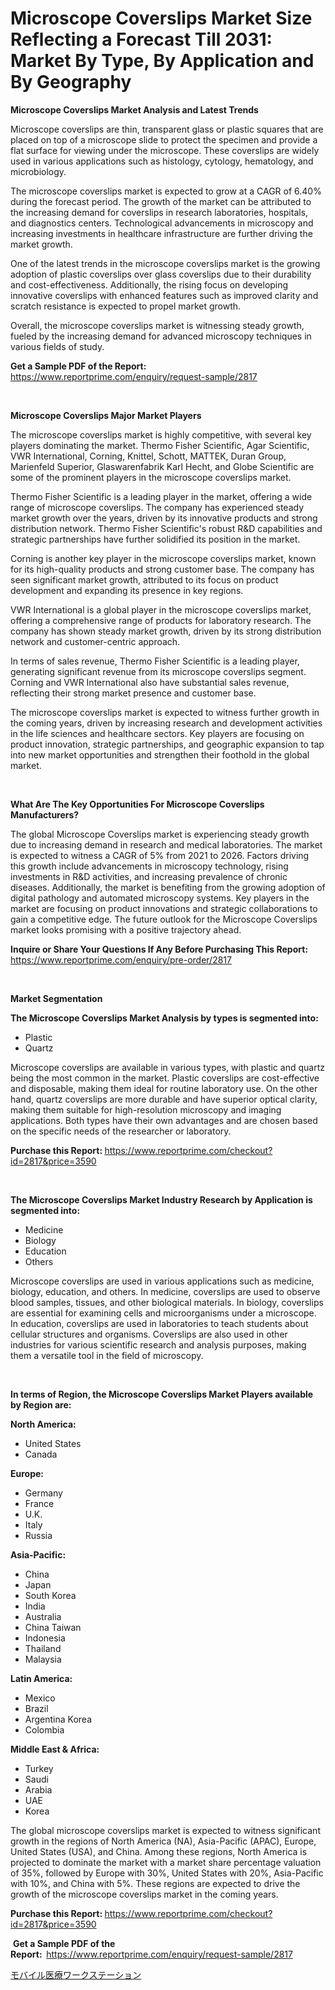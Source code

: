 <p><h1>Microscope Coverslips Market Size Reflecting a Forecast Till 2031: Market By Type, By Application and By Geography</h1></p><p><strong>Microscope Coverslips Market Analysis and Latest Trends</strong></p>
<p><p>Microscope coverslips are thin, transparent glass or plastic squares that are placed on top of a microscope slide to protect the specimen and provide a flat surface for viewing under the microscope. These coverslips are widely used in various applications such as histology, cytology, hematology, and microbiology.</p><p>The microscope coverslips market is expected to grow at a CAGR of 6.40% during the forecast period. The growth of the market can be attributed to the increasing demand for coverslips in research laboratories, hospitals, and diagnostics centers. Technological advancements in microscopy and increasing investments in healthcare infrastructure are further driving the market growth.</p><p>One of the latest trends in the microscope coverslips market is the growing adoption of plastic coverslips over glass coverslips due to their durability and cost-effectiveness. Additionally, the rising focus on developing innovative coverslips with enhanced features such as improved clarity and scratch resistance is expected to propel market growth.</p><p>Overall, the microscope coverslips market is witnessing steady growth, fueled by the increasing demand for advanced microscopy techniques in various fields of study.</p></p>
<p><strong>Get a Sample PDF of the Report:&nbsp;</strong> <a href="https://www.reportprime.com/enquiry/request-sample/2817">https://www.reportprime.com/enquiry/request-sample/2817</a></p>
<p>&nbsp;</p>
<p><strong>Microscope Coverslips Major Market Players</strong></p>
<p><p>The microscope coverslips market is highly competitive, with several key players dominating the market. Thermo Fisher Scientific, Agar Scientific, VWR International, Corning, Knittel, Schott, MATTEK, Duran Group, Marienfeld Superior, Glaswarenfabrik Karl Hecht, and Globe Scientific are some of the prominent players in the microscope coverslips market.</p><p>Thermo Fisher Scientific is a leading player in the market, offering a wide range of microscope coverslips. The company has experienced steady market growth over the years, driven by its innovative products and strong distribution network. Thermo Fisher Scientific's robust R&D capabilities and strategic partnerships have further solidified its position in the market.</p><p>Corning is another key player in the microscope coverslips market, known for its high-quality products and strong customer base. The company has seen significant market growth, attributed to its focus on product development and expanding its presence in key regions.</p><p>VWR International is a global player in the microscope coverslips market, offering a comprehensive range of products for laboratory research. The company has shown steady market growth, driven by its strong distribution network and customer-centric approach.</p><p>In terms of sales revenue, Thermo Fisher Scientific is a leading player, generating significant revenue from its microscope coverslips segment. Corning and VWR International also have substantial sales revenue, reflecting their strong market presence and customer base.</p><p>The microscope coverslips market is expected to witness further growth in the coming years, driven by increasing research and development activities in the life sciences and healthcare sectors. Key players are focusing on product innovation, strategic partnerships, and geographic expansion to tap into new market opportunities and strengthen their foothold in the global market.</p></p>
<p>&nbsp;</p>
<p><strong>What Are The Key Opportunities For Microscope Coverslips Manufacturers?</strong></p>
<p><p>The global Microscope Coverslips market is experiencing steady growth due to increasing demand in research and medical laboratories. The market is expected to witness a CAGR of 5% from 2021 to 2026. Factors driving this growth include advancements in microscopy technology, rising investments in R&D activities, and increasing prevalence of chronic diseases. Additionally, the market is benefiting from the growing adoption of digital pathology and automated microscopy systems. Key players in the market are focusing on product innovations and strategic collaborations to gain a competitive edge. The future outlook for the Microscope Coverslips market looks promising with a positive trajectory ahead.</p></p>
<p><strong>Inquire or Share Your Questions If Any Before Purchasing This Report:</strong> <a href="https://www.reportprime.com/enquiry/pre-order/2817">https://www.reportprime.com/enquiry/pre-order/2817</a></p>
<p>&nbsp;</p>
<p><strong>Market Segmentation</strong></p>
<p><strong>The Microscope Coverslips Market Analysis by types is segmented into:</strong></p>
<p><ul><li>Plastic</li><li>Quartz</li></ul></p>
<p><p>Microscope coverslips are available in various types, with plastic and quartz being the most common in the market. Plastic coverslips are cost-effective and disposable, making them ideal for routine laboratory use. On the other hand, quartz coverslips are more durable and have superior optical clarity, making them suitable for high-resolution microscopy and imaging applications. Both types have their own advantages and are chosen based on the specific needs of the researcher or laboratory.</p></p>
<p><strong>Purchase this Report:&nbsp;</strong><a href="https://www.reportprime.com/checkout?id=2817&price=3590">https://www.reportprime.com/checkout?id=2817&price=3590</a></p>
<p>&nbsp;</p>
<p><strong>The Microscope Coverslips Market Industry Research by Application is segmented into:</strong></p>
<p><ul><li>Medicine</li><li>Biology</li><li>Education</li><li>Others</li></ul></p>
<p><p>Microscope coverslips are used in various applications such as medicine, biology, education, and others. In medicine, coverslips are used to observe blood samples, tissues, and other biological materials. In biology, coverslips are essential for examining cells and microorganisms under a microscope. In education, coverslips are used in laboratories to teach students about cellular structures and organisms. Coverslips are also used in other industries for various scientific research and analysis purposes, making them a versatile tool in the field of microscopy.</p></p>
<p>&nbsp;</p>
<p><strong>In terms of Region, the Microscope Coverslips Market Players available by Region are:</strong></p>
<p>
    <p> <strong> North America: </strong>
        <ul>
            <li>United States</li>
            <li>Canada</li>
        </ul>
        </p> 
    <p> <strong> Europe: </strong>
        <ul>
            <li>Germany</li>
            <li>France</li>
            <li>U.K.</li>
            <li>Italy</li>
            <li>Russia</li>
        </ul>
        </p> 
    <p> <strong> Asia-Pacific: </strong>
        <ul>
            <li>China</li>
            <li>Japan</li>
            <li>South Korea</li>
            <li>India</li>
            <li>Australia</li>
            <li>China Taiwan</li>
            <li>Indonesia</li>
            <li>Thailand</li>
            <li>Malaysia</li>
        </ul>
        </p> 
    <p> <strong> Latin America: </strong>
        <ul>
            <li>Mexico</li>
            <li>Brazil</li>
            <li>Argentina Korea</li>
            <li>Colombia</li>
        </ul>
        </p> 
    <p> <strong> Middle East & Africa: </strong>
        <ul>
            <li>Turkey</li>
            <li>Saudi</li>
            <li>Arabia</li>
            <li>UAE</li>
            <li>Korea</li>
        </ul>
    </p>
    </p>
<p><p>The global microscope coverslips market is expected to witness significant growth in the regions of North America (NA), Asia-Pacific (APAC), Europe, United States (USA), and China. Among these regions, North America is projected to dominate the market with a market share percentage valuation of 35%, followed by Europe with 30%, United States with 20%, Asia-Pacific with 10%, and China with 5%. These regions are expected to drive the growth of the microscope coverslips market in the coming years.</p></p>
<p><strong>Purchase this Report: </strong><a href="https://www.reportprime.com/checkout?id=2817&price=3590">https://www.reportprime.com/checkout?id=2817&price=3590</a></p>
<p>&nbsp;<strong>Get a Sample PDF of the Report:&nbsp;&nbsp;</strong><a href="https://www.reportprime.com/enquiry/request-sample/2817">https://www.reportprime.com/enquiry/request-sample/2817</a></p>
<p><strong></strong></p>
<p><p><a href="https://github.com/EstaSprer20231/Market-Research-Report-List-1/blob/main/395474612401.md">モバイル医療ワークステーション</a></p></p>